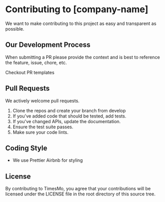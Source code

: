 # Contributing to [company-name]

We want to make contributing to this project as easy and transparent as
possible.

## Our Development Process

When submitting a PR please provide the context and is best to reference the
feature, issue, chore, etc.

Checkout PR templates

## Pull Requests

We actively welcome pull requests.

1. Clone the repos and create your branch from develop
2. If you've added code that should be tested, add tests.
3. If you've changed APIs, update the documentation.
4. Ensure the test suite passes.
5. Make sure your code lints.

## Coding Style

- We use Prettier Airbnb for styling

## License

By contributing to TimesMo, you agree that
your contributions will be licensed under the LICENSE file in the root directory
of this source tree.
